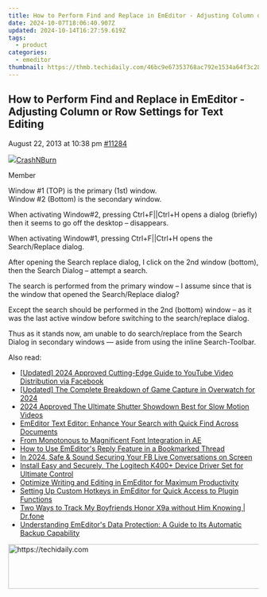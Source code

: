 ```yaml
---
title: How to Perform Find and Replace in EmEditor - Adjusting Column or Row Settings for Text Editing
date: 2024-10-07T18:06:40.907Z
updated: 2024-10-14T16:27:59.619Z
tags:
  - product
categories:
  - emeditor
thumbnail: https://thmb.techidaily.com/46bc9e67353768ac792e1534a64f3c2875130c736cfcb08614e4c3a629de687e.jpg
---
```


## How to Perform Find and Replace in EmEditor - Adjusting Column or Row Settings for Text Editing

August 22, 2013 at 10:38 pm [#11284](https://tools.techidaily.com/emeditor/products/) 

[![](https://secure.gravatar.com/avatar/c095e276d7d1f5ed27f91bf623e4e445?s=80&d=identicon&r=g)CrashNBurn](https://www.emeditor.com/forums/users/CrashNBurn/ "View CrashNBurn's profile")

Member

 Window #1 (TOP) is the primary (1st) window.  
 Window #2 (Bottom) is the secondary window.

 When activating Window#2, pressing Ctrl+F||Ctrl+H opens a dialog (briefly) then it seems to go off the desktop – disappears.

 When activating Window#1, pressing Ctrl+F||Ctrl+H opens the Search/Replace dialog.

 After opening the Search replace dialog, I click on the 2nd window (bottom), then the Search Dialog – attempt a search.

 The search is performed from the primary window – I assume since that is the window that opened the Search/Replace dialog?

 Except the search should be performed in the 2nd (bottom) window – as it was the last active window before switching to the search/replace dialog.

 Thus as it stands now, am unable to do search/replace from the Search Dialog in secondary windows — aside from using the inline Search-Toolbar.

<ins class="adsbygoogle"
     style="display:block"
     data-ad-format="autorelaxed"
     data-ad-client="ca-pub-7571918770474297"
     data-ad-slot="1223367746"></ins>

<ins class="adsbygoogle"
     style="display:block"
     data-ad-client="ca-pub-7571918770474297"
     data-ad-slot="8358498916"
     data-ad-format="auto"
     data-full-width-responsive="true"></ins>

<span class="atpl-alsoreadstyle">Also read:</span>
<div><ul>
<li><a href="https://youtube-tips.techidaily.com/ed-2024-approved-cutting-edge-guide-to-youtube-video-distribution-via-facebook/"><u>[Updated] 2024 Approved Cutting-Edge Guide to YouTube Video Distribution via Facebook</u></a></li>
<li><a href="https://screen-activity-recording.techidaily.com/updated-the-complete-breakdown-of-game-capture-in-overwatch-for-2024/"><u>[Updated] The Complete Breakdown of Game Capture in Overwatch for 2024</u></a></li>
<li><a href="https://fox-boxes.techidaily.com/2024-approved-the-ultimate-shutter-showdown-best-for-slow-motion-videos/"><u>2024 Approved The Ultimate Shutter Showdown Best for Slow Motion Videos</u></a></li>
<li><a href="https://win-help.techidaily.com/emeditor-text-editor-enhance-your-search-with-quick-find-across-documents/"><u>EmEditor Text Editor: Enhance Your Search with Quick Find Across Documents</u></a></li>
<li><a href="https://extra-resources.techidaily.com/from-monotonous-to-magnificent-font-integration-in-ae/"><u>From Monotonous to Magnificent Font Integration in AE</u></a></li>
<li><a href="https://win-help.techidaily.com/how-to-use-emeditors-reply-feature-in-a-bookmarked-thread/"><u>How to Use EmEditor's Reply Feature in a Bookmarked Thread</u></a></li>
<li><a href="https://facebook-clips.techidaily.com/in-2024-safe-and-sound-securing-your-fb-live-conversations-on-screen/"><u>In 2024, Safe & Sound Securing Your FB Live Conversations on Screen</u></a></li>
<li><a href="https://driver-download.techidaily.com/install-easy-and-securely-the-logitech-k400plus-device-driver-set-for-ultimate-control/"><u>Install Easy and Securely, The Logitech K400+ Device Driver Set for Ultimate Control</u></a></li>
<li><a href="https://win-help.techidaily.com/optimize-writing-and-editing-in-emeditor-for-maximum-productivity/"><u>Optimize Writing and Editing in EmEditor for Maximum Productivity</u></a></li>
<li><a href="https://win-help.techidaily.com/setting-up-custom-hotkeys-in-emeditor-for-quick-access-to-plugin-functions/"><u>Setting Up Custom Hotkeys in EmEditor for Quick Access to Plugin Functions</u></a></li>
<li><a href="https://android-location-track.techidaily.com/two-ways-to-track-my-boyfriends-honor-x9a-without-him-knowing-drfone-by-drfone-virtual-android/"><u>Two Ways to Track My Boyfriends Honor X9a without Him Knowing | Dr.fone</u></a></li>
<li><a href="https://win-help.techidaily.com/understanding-emeditors-data-protection-a-guide-to-its-automatic-backup-capability/"><u>Understanding EmEditor's Data Protection: A Guide to Its Automatic Backup Capability</u></a></li>
</ul></div>

<!-- affiliate ads begin -->
<a href="https://ephamedtechinc.pxf.io/c/5597632/2136626/26400" target="_top" id="2136626">
  <img src="//a.impactradius-go.com/display-ad/26400-2136626" border="0" alt="https://techidaily.com" width="728" height="90"/>
</a>
<img height="0" width="0" src="https://ephamedtechinc.pxf.io/i/5597632/2136626/26400" style="position:absolute;visibility:hidden;" border="0" />
<!-- affiliate ads end -->

